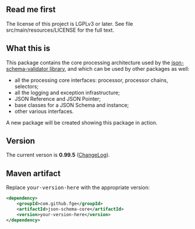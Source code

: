 <h2>Read me first</h2>

<p>The license of this project is LGPLv3 or later. See file src/main/resources/LICENSE for the full
text.</p>

<h2>What this is</h2>

<p>This package contains the core processing architecture used by the <a
href="https://github.com/fge/json-schema-validator">json-schema-validator library</a>, and which can
be used by other packages as well:</p>


* all the processing core interfaces: processor, processor chains, selectors;
* all the logging and exception infrastructure;
* JSON Reference and JSON Pointer;
* base classes for a JSON Schema and instance;
* other various interfaces.

<p>A new package will be created showing this package in action.</p>

<h2>Version</h2>

<p>The current verson is <b>0.99.5</b> (<a
href="https://github.com/fge/json-schema-core/wiki/ChangeLog">ChangeLog</a>).</p>

<h2>Maven artifact</h2>

<p>Replace <tt>your-version-here</tt> with the appropriate version:</p>

```xml
<dependency>
    <groupId>com.github.fge</groupId>
    <artifactId>json-schema-core</artifactId>
    <version>your-version-here</version>
</dependency>
```


